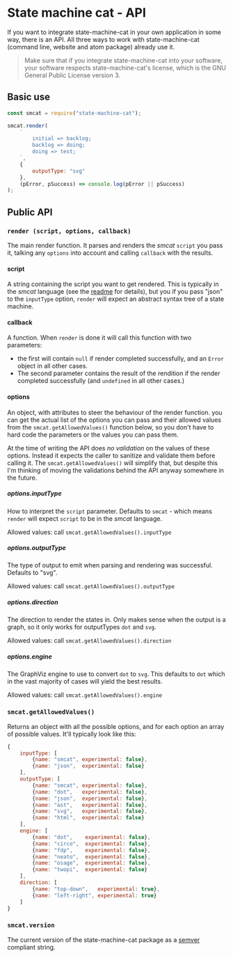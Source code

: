 # State machine cat - API

If you want to integrate state-machine-cat in your own application in some way,
there is an API. All three ways to work with state-machine-cat (command line,
website and atom package) already use it.

> Make sure that if you integrate state-machine-cat into your software, your
> software respects state-machine-cat's license, which is the GNU General Public
> License version 3.

## Basic use

```javascript
const smcat = require("state-machine-cat");

smcat.render(
    `
        initial => backlog;
        backlog => doing;
        doing => test;
    `,
    {
        outputType: "svg"
    },
    (pError, pSuccess) => console.log(pError || pSuccess)
);
```

## Public API
### `render (script, options, callback)`
The main render function. It parses and renders the _smcat_ `script` you pass
it, talking any `options` into account and calling `callback` with the results.

#### script
A string containing the script you want to get rendered. This is typically in
the _smcat_ language (see the
[readme](https://github.com/sverweij/state-machine-cat/blob/master/README.md)
for details), but you if you pass "json" to the `inputType` option, `render`
will expect an abstract syntax tree of a state machine.

#### callback
A function. When `render` is done it will call this
function with two parameters:
- the first will contain `null` if render completed successfully, and an
  `Error` object in all other cases.
- The second parameter contains the result of the rendition if the render
  completed successfully (and `undefined` in all other cases.)

#### options
An object, with attributes to steer the behaviour of the render function. you
can get the actual list of the options you can pass and their allowed values
from the `smcat.getAllowedValues()` function below, so you don't have to hard
code the parameters or the values you can pass them.

At the time of writing the API does _no validation_ on the values of these
options. Instead it expects the caller to sanitize and validate them before
calling it. The `smcat.getAllowedValues()` will simplify that, but despite
this I'm thinking of moving the validations behind the API anyway somewhere
in the future.

##### options.inputType
How to interpret the `script` parameter. Defaults to `smcat` - which means
`render` will expect `script` to be in the _smcat_ language.

Allowed values: call `smcat.getAllowedValues().inputType`

##### options.outputType
The type of output to emit when parsing and rendering was successful. Defaults
to "svg".

Allowed values: call `smcat.getAllowedValues().outputType`

##### options.direction
The direction to render the states in. Only makes sense when the output is a
graph, so it only works for outputTypes `dot` and `svg`.

Allowed values: call `smcat.getAllowedValues().direction`

##### options.engine
The GraphViz engine to use to convert `dot` to `svg`. This defaults to `dot`
which in the vast majority of cases will yield the best results.

Allowed values: call `smcat.getAllowedValues().engine`

### `smcat.getAllowedValues()`
Returns an object with all the possible options, and for each option an
array of possible values. It'll typically look like this:

```javascript
{
    inputType: [
        {name: "smcat", experimental: false},
        {name: "json",  experimental: false}
    ],
    outputType: [
        {name: "smcat", experimental: false},
        {name: "dot",   experimental: false},
        {name: "json",  experimental: false},
        {name: "ast",   experimental: false},
        {name: "svg",   experimental: false},
        {name: "html",  experimental: false}
    ],
    engine: [
        {name: "dot",    experimental: false},
        {name: "circo",  experimental: false},
        {name: "fdp",    experimental: false},
        {name: "neato",  experimental: false},
        {name: "osage",  experimental: false},
        {name: "twopi",  experimental: false}
    ],
    direction: [
        {name: "top-down",   experimental: true},
        {name: "left-right", experimental: true}
    ]
}
```

### `smcat.version`
The current version of the state-machine-cat package as a
[semver](https://semver.org) compliant string.
